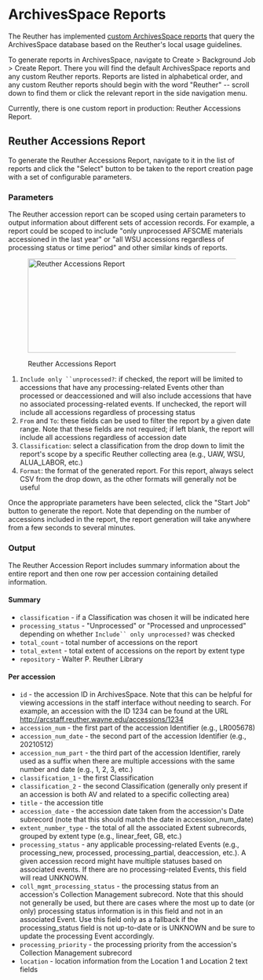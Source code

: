# ArchivesSpace Reports

The Reuther has implemented [custom ArchivesSpace
reports](https://github.com/WSUReuther/reuther_aspace_reports) that
query the ArchivesSpace database based on the Reuther's local usage
guidelines.

To generate reports in ArchivesSpace, navigate to Create \> Background
Job \> Create Report. There you will find the default ArchivesSpace
reports and any custom Reuther reports. Reports are listed in
alphabetical order, and any custom Reuther reports should begin with the
word "Reuther" -- scroll down to find them or click the relevant report
in the side navigation menu.

Currently, there is one custom report in production: Reuther Accessions
Report.

## Reuther Accessions Report

To generate the Reuther Accessions Report, navigate to it in the list of
reports and click the "Select" button to be taken to the report creation
page with a set of configurable parameters.

### Parameters

The Reuther accession report can be scoped using certain parameters to
output information about different sets of accession records. For
example, a report could be scoped to include "only unprocessed AFSCME
materials accessioned in the last year" or "all WSU accessions
regardless of processing status or time period" and other similar kinds
of reports.

<figure>
<img src="media/image1.png" style="width:5.83333in;height:2.00186in"
alt="Reuther Accessions Report" />
<figcaption aria-hidden="true"><p>Reuther Accessions
Report</p></figcaption>
</figure>

1.  `Include only ``unprocessed?`: if checked, the report will be
    limited to accessions that have any processing-related Events other
    than processed or deaccessioned and will also include accessions
    that have no associated processing-related events. If unchecked, the
    report will include all accessions regardless of processing status
2.  `From` and `To`: these fields can be used to filter the report by a
    given date range. Note that these fields are not required; if left
    blank, the report will include all accessions regardless of
    accession date
3.  `Classification`: select a classification from the drop down to
    limit the report's scope by a specific Reuther collecting area
    (e.g., UAW, WSU, ALUA_LABOR, etc.)
4.  `Format`: the format of the generated report. For this report,
    always select CSV from the drop down, as the other formats will
    generally not be useful

Once the appropriate parameters have been selected, click the "Start
Job" button to generate the report. Note that depending on the number of
accessions included in the report, the report generation will take
anywhere from a few seconds to several minutes.

### Output

The Reuther Accession Report includes summary information about the
entire report and then one row per accession containing detailed
information.

#### Summary

-   `classification` - if a Classification was chosen it will be
    indicated here
-   `processing_status` - "Unprocessed" or "Processed and unprocessed"
    depending on whether `Include`` only unprocessed?` was checked
-   `total_count` - total number of accessions on the report
-   `total_extent` - total extent of accessions on the report by extent
    type
-   `repository` - Walter P. Reuther Library

#### Per accession

-   `id` - the accession ID in ArchivesSpace. Note that this can be
    helpful for viewing accessions in the staff interface without
    needing to search. For example, an accession with the ID 1234 can be
    found at the URL http://arcstaff.reuther.wayne.edu/accessions/1234
-   `accession_num` - the first part of the accession Identifier (e.g.,
    LR005678)
-   `accession_num_date` - the second part of the accession Identifier
    (e.g., 20210512)
-   `accession_num_part` - the third part of the accession Identifier,
    rarely used as a suffix when there are multiple accessions with the
    same number and date (e.g., 1, 2, 3, etc.)
-   `classification_1` - the first Classification
-   `classification_2` - the second Classification (generally only
    present if an accession is both AV and related to a specific
    collecting area)
-   `title` - the accession title
-   `accession_date` - the accession date taken from the accession's
    Date subrecord (note that this should match the date in
    accession_num_date)
-   `extent_number_type` - the total of all the associated Extent
    subrecords, grouped by extent type (e.g., linear_feet, GB, etc.)
-   `processing_status` - any applicable processing-related Events
    (e.g., processing_new, processed, processing_partial, deaccession,
    etc.). A given accession record might have multiple statuses based
    on associated events. If there are no processing-related Events,
    this field will read UNKNOWN.
-   `coll_mgmt_processing_status` - the processing status from an
    accession's Collection Management subrecord. Note that this should
    not generally be used, but there are cases where the most up to date
    (or only) processing status information is in this field and not in
    an associated Event. Use this field only as a fallback if the
    processing_status field is not up-to-date or is UNKNOWN and be sure
    to update the processing Event accordingly.
-   `processing_priority` - the processing priority from the accession's
    Collection Management subrecord
-   `location` - location information from the Location 1 and Location 2
    text fields
